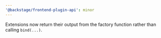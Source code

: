 ```yaml
---
'@backstage/frontend-plugin-api': minor
---
```


Extensions now return their output from the factory function rather than calling `bind(...)`.
